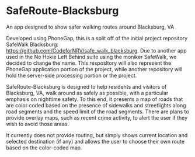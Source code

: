 # SafeRoute-Blacksburg
An app designed to show safer walking routes around Blacksburg, VA

Developed using PhoneGap, this is a split off of the initial project repository SafeWalk Blacksburg: https://github.com/CodeforNRV/safe_walk_blacksburg. Due to another app used in the No Hokie Left Behind suite using the moniker SafeWalk, we decided to change the name. This respository will also represent the PhoneGap application portion of the project, while another repository will hold the server-side processing portion or the project.

SafeRoute-Blacksburg is designed to help residents and visitors of Blacksburg, VA, walk around as safely as possible, with a particular emphasis on nighttime safety. To this end, it presents a map of roads that are color coded based on the presence of sidewalks and streetlights along road segments and the speed limit of the road segments. There are plans to provide overlay maps, such as recent crime activity, to alert the user if they wish to avoid those areas.

It currently does not provide routing, but simply shows current location and selected destination (if any) and allows the user to choose their own route based on the color-coded map.
